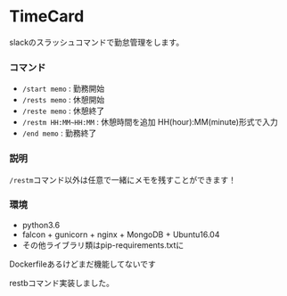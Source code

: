 # TimeCard
slackのスラッシュコマンドで勤怠管理をします。

### コマンド
- `/start memo` : 勤務開始
- `/rests memo` : 休憩開始
- `/reste memo` : 休憩終了
- `/restm HH:MM~HH:MM` : 休憩時間を追加 HH(hour):MM(minute)形式で入力
- `/end memo` : 勤務終了

### 説明
`/restm`コマンド以外は任意で一緒にメモを残すことができます！

### 環境
- python3.6
- falcon + gunicorn + nginx + MongoDB + Ubuntu16.04
- その他ライブラリ類はpip-requirements.txtに

Dockerfileあるけどまだ機能してないです

restbコマンド実装しました。
